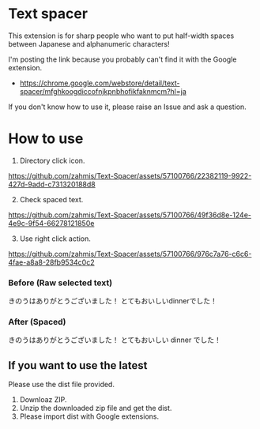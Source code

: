 # Text spacer
This extension is for sharp people who want to put half-width spaces between Japanese and alphanumeric characters!

I'm posting the link because you probably can't find it with the Google extension.
- https://chrome.google.com/webstore/detail/text-spacer/mfghkoogdiccofnjkpnbhofikfaknmcm?hl=ja

If you don't know how to use it, please raise an Issue and ask a question.

# How to use
1. Directory click icon.

https://github.com/zahmis/Text-Spacer/assets/57100766/22382119-9922-427d-9add-c731320188d8

2. Check spaced text.

https://github.com/zahmis/Text-Spacer/assets/57100766/49f36d8e-124e-4e9c-9f54-66278121850e

3. Use right click action.

https://github.com/zahmis/Text-Spacer/assets/57100766/976c7a76-c6c6-4fae-a8a8-28fb9534c0c2

### Before (Raw selected text)
きのうはありがとうございました！
とてもおいしいdinnerでした！

### After (Spaced)
きのうはありがとうございました！
とてもおいしい dinner でした！


## If you want to use the latest
Please use the dist file provided.
1. Downloaz ZIP.
2. Unzip the downloaded zip file and get the dist.
3. Please import dist with Google extensions.

